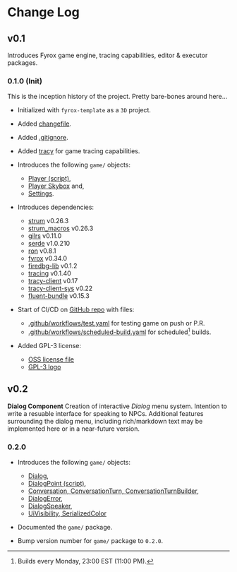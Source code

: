
# Change Log


## v0.1

Introduces Fyrox game engine, tracing capabilities, editor & executor packages.

### 0.1.0 (Init)

This is the inception history of the project. Pretty bare-bones around here...

- Initialized with `fyrox-template` as a `3D` project.
- Added [changefile](./CHANGES.md).
- Added [.gitignore](./.gitignore).
- Added [tracy](./game/src/tracy.rs) for game tracing capabilities.

- Introduces the following `game/` objects:
    - [Player (script)](./game/src/player/mod.rs),
    - [Player Skybox](./game/src/player/skybox.rs) and,
    - [Settings](./game/src/settings.rs). 

- Introduces dependencies:
    - [strum](https://crates.io/crates/strum) v0.26.3
    - [strum_macros](https://crates.io/crates/strum_macros) v0.26.3
    - [gilrs](https://crates.io/crates/gilrs) v0.11.0
    - [serde](https://crates.io/crates/serde) v1.0.210
    - [ron](https://crates.io/crates/ron) v0.8.1
    - [fyrox](https://crates.io/crates/fyrox) v0.34.0
    - [firedbg-lib](https://crates.io/crates/firedbg-lib) v0.1.2
    - [tracing](https://crates.io/crates/tracing) v0.1.40
    - [tracy-client](https://crates.io/crates/tracy-client) v0.17
    - [tracy-client-sys](https://crates.io/crates/tracy-client-sys) v0.22
    - [fluent-bundle](https://crates.io/crates/fluent-bundle) v0.15.3

- Start of CI/CD on [GitHub repo](https://github.com/lilyanavalley/exa) with files:
    - [.github/workflows/test.yaml](./.github/workflows/test.yaml) for testing game on push or P.R.
    - [.github/workflows/scheduled-build.yaml](./.github/workflows/scheduled-build.yaml) for scheduled[^1] builds.

- Added GPL-3 license:
    - [OSS license file](./COPYING.md)
    - [GPL-3 logo](./data/ui/gplv3-with-text-136x68.png)
[^1]: Builds every Monday, 23:00 EST (11:00 PM).


## v0.2

**Dialog Component**
Creation of interactive *Dialog* menu system. Intention to write a resuable interface for speaking to NPCs. Additional
features surrounding the dialog menu, including rich/markdown text may be implemented here or in a near-future version.

### 0.2.0

- Introduces the following `game/` objects:
    - [Dialog](./game/src/components/dialog/mod.rs),
    - [DialogPoint (script)](./game/src/components/dialog/mod.rs),
    - [Conversation, ConversationTurn, ConversationTurnBuilder](./game/src/components/dialog/conversation.rs),
    - [DialogError](./game/src/components/dialog/error.rs),
    - [DialogSpeaker](./game/src/components/dialog/speaker.rs),
    - [UiVisibility, SerializedColor](./game/src/components/dialog/ui.rs)

- Documented the `game/` package.
- Bump version number for `game/` package to `0.2.0`.
